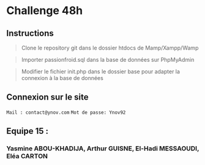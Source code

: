 # Challenge 48h

## Instructions

> Clone le repository git dans le dossier htdocs de Mamp/Xampp/Wamp

> Importer passionfroid.sql dans la base de données sur PhpMyAdmin

> Modifier le fichier init.php dans le dossier base pour adapter la connexion à la base de données

## Connexion sur le site
`Mail : contact@ynov.com`
`Mot de passe: Ynov92`

## Equipe 15 :
### Yasmine ABOU-KHADIJA, Arthur GUISNE, El-Hadi MESSAOUDI, Eléa CARTON
